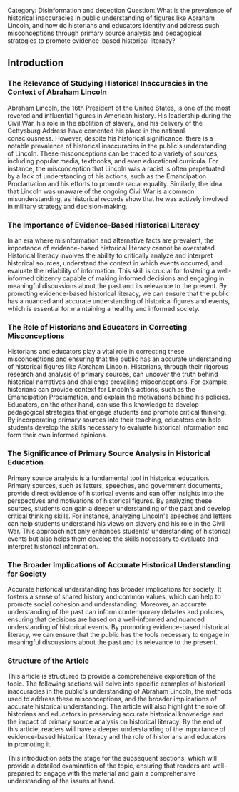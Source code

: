 Category: Disinformation and deception
Question: What is the prevalence of historical inaccuracies in public understanding of figures like Abraham Lincoln, and how do historians and educators identify and address such misconceptions through primary source analysis and pedagogical strategies to promote evidence-based historical literacy?


## Introduction

### The Relevance of Studying Historical Inaccuracies in the Context of Abraham Lincoln

Abraham Lincoln, the 16th President of the United States, is one of the most revered and influential figures in American history. His leadership during the Civil War, his role in the abolition of slavery, and his delivery of the Gettysburg Address have cemented his place in the national consciousness. However, despite his historical significance, there is a notable prevalence of historical inaccuracies in the public's understanding of Lincoln. These misconceptions can be traced to a variety of sources, including popular media, textbooks, and even educational curricula. For instance, the misconception that Lincoln was a racist is often perpetuated by a lack of understanding of his actions, such as the Emancipation Proclamation and his efforts to promote racial equality. Similarly, the idea that Lincoln was unaware of the ongoing Civil War is a common misunderstanding, as historical records show that he was actively involved in military strategy and decision-making.

### The Importance of Evidence-Based Historical Literacy

In an era where misinformation and alternative facts are prevalent, the importance of evidence-based historical literacy cannot be overstated. Historical literacy involves the ability to critically analyze and interpret historical sources, understand the context in which events occurred, and evaluate the reliability of information. This skill is crucial for fostering a well-informed citizenry capable of making informed decisions and engaging in meaningful discussions about the past and its relevance to the present. By promoting evidence-based historical literacy, we can ensure that the public has a nuanced and accurate understanding of historical figures and events, which is essential for maintaining a healthy and informed society.

### The Role of Historians and Educators in Correcting Misconceptions

Historians and educators play a vital role in correcting these misconceptions and ensuring that the public has an accurate understanding of historical figures like Abraham Lincoln. Historians, through their rigorous research and analysis of primary sources, can uncover the truth behind historical narratives and challenge prevailing misconceptions. For example, historians can provide context for Lincoln's actions, such as the Emancipation Proclamation, and explain the motivations behind his policies. Educators, on the other hand, can use this knowledge to develop pedagogical strategies that engage students and promote critical thinking. By incorporating primary sources into their teaching, educators can help students develop the skills necessary to evaluate historical information and form their own informed opinions.

### The Significance of Primary Source Analysis in Historical Education

Primary source analysis is a fundamental tool in historical education. Primary sources, such as letters, speeches, and government documents, provide direct evidence of historical events and can offer insights into the perspectives and motivations of historical figures. By analyzing these sources, students can gain a deeper understanding of the past and develop critical thinking skills. For instance, analyzing Lincoln's speeches and letters can help students understand his views on slavery and his role in the Civil War. This approach not only enhances students' understanding of historical events but also helps them develop the skills necessary to evaluate and interpret historical information.

### The Broader Implications of Accurate Historical Understanding for Society

Accurate historical understanding has broader implications for society. It fosters a sense of shared history and common values, which can help to promote social cohesion and understanding. Moreover, an accurate understanding of the past can inform contemporary debates and policies, ensuring that decisions are based on a well-informed and nuanced understanding of historical events. By promoting evidence-based historical literacy, we can ensure that the public has the tools necessary to engage in meaningful discussions about the past and its relevance to the present.

### Structure of the Article

This article is structured to provide a comprehensive exploration of the topic. The following sections will delve into specific examples of historical inaccuracies in the public's understanding of Abraham Lincoln, the methods used to address these misconceptions, and the broader implications of accurate historical understanding. The article will also highlight the role of historians and educators in preserving accurate historical knowledge and the impact of primary source analysis on historical literacy. By the end of this article, readers will have a deeper understanding of the importance of evidence-based historical literacy and the role of historians and educators in promoting it.

This introduction sets the stage for the subsequent sections, which will provide a detailed examination of the topic, ensuring that readers are well-prepared to engage with the material and gain a comprehensive understanding of the issues at hand.


